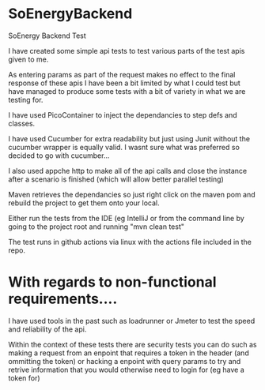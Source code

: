 # SoEnergyBackend
SoEnergy Backend Test

I have created some simple api tests to test various parts of the test apis given to me.

As entering params as part of the request makes no effect to the final response of these apis I have been a bit limited by what I could test but have managed to produce some tests with a bit of variety in what we are testing for.

I have used PicoContainer to inject the dependancies to step defs and classes.

I have used Cucumber for extra readability but just using Junit without the cucumber wrapper is equally valid. I wasnt sure what was preferred so decided to go with cucumber...

I also used appche http to make all of the api calls and close the instance after a scenario is finished (which will allow better parallel testing)

Maven retrieves the dependancies so just right click on the maven pom and rebuild the project to get them onto your local.

Either run the tests from the IDE (eg IntelliJ or from the command line by going to the project root and running "mvn clean test"

The test runs in github actions via linux with the actions file included in the repo.

# With regards to non-functional requirements....

I have used tools in the past such as loadrunner or Jmeter to test the speed and reliability of the api. 

Within the context of these tests there are security tests you can do such as making a request from an enpoint that requires a token in the header (and ommitting the token) or hacking a enpoint with query params to try and retrive information that you would otherwise need to login for (eg have a token for)

